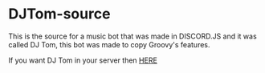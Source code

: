 # DJTom-source

This is the source for a music bot that was made in DISCORD.JS and it was called DJ Tom, this bot was made to copy Groovy's features.

If you want DJ Tom in your server then [HERE](https://discord.com/oauth2/authorize?client_id=790023034613661716&scope=bot&permissions=1085402281)
